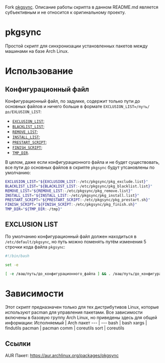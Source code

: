 Fork [pkgsync](https://github.com/moparisthebest/pkgsync). Описание работы скрипта в данном README.md является субъективным и не относится к оригинальному проекту. 

# pkgsync
Простой скрипт для синхронизации установленных пакетов между машинами на базе Arch Linux.

# Использование

## Конфигурационный файл
Конфигурационный файл, по задумке, содержит только пути до основных файлов и ничего больше в формате `EXCLUSION_LIST=/путь/до/EXLUSION_LIST`:

- [`EXCLUSION_LIST`](#exclusion-list-1);
- [`BLACKLIST_LIST`](##BLACKLIST_LIST); 
- [`REMOVE_LIST`](##REMOVE_LIST); 
- [`INSTALL_LIST`](##INTSALL_LIST); 
- [`PRESTART_SCRIPT`](##PRESTART_SCRIPT);
- [`FINISH_SCRIPT`](##FINISH_SCRIPT);
- [`TMP_DIR`](##TMP_DIR).

В целом, даже если конфигурационного файла и не будет существовать, все пути до основных файлов в скрипте `pkgsync` будут утсановлены по умолчанию:

```bash
EXCLUSION_LIST="${EXCLUSION_LIST:-/etc/pkgsync/pkg_exclude.list}"
BLACKLIST_LIST="${BLACKLIST_LIST:-/etc/pkgsync/pkg_blacklist.list}"
REMOVE_LIST="${REMOVE_LIST:-/etc/pkgsync/pkg_remove.list}"
INSTALL_LIST="${INSTALL_LIST:-/etc/pkgsync/pkg_install.list}"
PRESTART_SCRIPT="${PRESTART_SCRIPT:-/etc/pkgsync/pkg_prestart.sh}"
FINISH_SCRIPT="${FINISH_SCRIPT:-/etc/pkgsync/pkg_finish.sh}"
TMP_DIR="${TMP_DIR:-/tmp}"
```
## EXCLUSION LIST

По умолчанию конфигурационный файл должен находиться в `/etc/default/pkgsync`, но путь можно поменять путём изменения 5 строчки кода файла `pkgsync`:

```bash
#!/bin/bash

set -e

[ -e /ваш/путь/до_конфигурационного_файла ] && . /ваш/путь/до_конфигурационного_файла
```

# Зависимости
Этот скрипт предназначен только для тех дистрибутивов Linux, которые используют pacman для управления пакетами. Все зависимости включены в базовую группу Arch Linux, но приведены здесь для общей информации:
Исполняемый | Arch пакет
--- | ---
bash | bash
xargs | findutils
pacman | pacman
comm | coreutils
sort | coreutils

## Ссылки
AUR Пакет: https://aur.archlinux.org/packages/pkgsync
